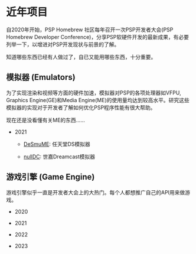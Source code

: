 # 近年项目
自2020年开始，PSP Homebrew 社区每年召开一次PSP开发者大会(PSP Homebrew Developer Conference)，分享PSP软硬件开发的最新成果，有必要列举一下，以增进对PSP开发现状与前景的了解。

知道哪些东西已经有人做过了，自已又能用哪些东西，十分重要。

## 模拟器 (Emulators)
为了实现渲染和视频等方面的硬件加速，模拟器对PSP的各项处理器如VFPU, Graphics Engine(GE)和Media Engine(ME)的使用量均达到较高水平。研究这些模拟器的实现对于开发者了解如何优化PSP程序性能有很大帮助。

现在还是没看懂有关ME的东西……

+ 2021
    + [DeSmuME](https://www.gamebrew.org/wiki/DeSmuME_PSP): 任天堂DS模拟器
    
    + [nullDC](https://github.com/PSP-Archive/nulldce-psp/): 世嘉Dreamcast模拟器
    

## 游戏引擎 (Game Engine)
游戏引擎似乎一直是开发者大会上的大热门。每个人都想推广自己的API用来做游戏。

+ 2020

+ 2021

+ 2022

+ 2023
